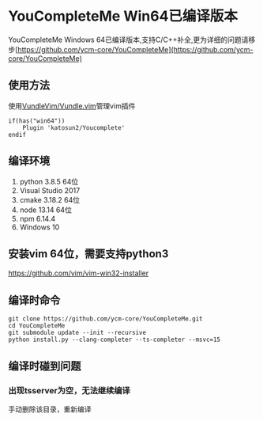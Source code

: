 



# YouCompleteMe Win64已编译版本
YouCompleteMe Windows 64已编译版本,支持C/C++补全,更为详细的问题请移步[https://github.com/ycm-core/YouCompleteMe](https://github.com/ycm-core/YouCompleteMe)

## 使用方法
使用[VundleVim/Vundle.vim](https://github.com/VundleVim/Vundle.vim)管理vim插件
```
if(has("win64"))
    Plugin 'katosun2/Youcomplete'
endif
```

## 编译环境
1. python 3.8.5 64位
2. Visual Studio 2017
3. cmake 3.18.2 64位
4. node 13.14 64位
5. npm 6.14.4
6. Windows 10

## 安装vim 64位，需要支持python3
https://github.com/vim/vim-win32-installer

## 编译时命令
```
git clone https://github.com/ycm-core/YouCompleteMe.git
cd YouCompleteMe
git submodule update --init --recursive
python install.py --clang-completer --ts-completer --msvc=15
```

## 编译时碰到问题
### 出现tsserver为空，无法继续编译
手动删除该目录，重新编译

